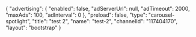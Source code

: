 {
    "advertising": {
        "enabled": false,
        "adServerUrl": null,
        "adTimeout": 2000,
        "maxAds": 100,
        "adInterval": 0
    },
    "preload": false,
    "type": "carousel-spotlight",
    "title": "test 2",
    "name": "test-2",
    "channelId": "117404170",
    "layout": "bootstrap"
}